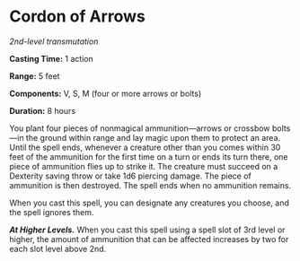 <title>Cordon of Arrows</title>

# Cordon of Arrows

_2nd-level transmutation_

**Casting Time:** 1 action

**Range:** 5 feet

**Components:** V, S, M (four or more arrows
or bolts)

**Duration:** 8 hours

You plant four pieces of nonmagical
ammunition—arrows or crossbow bolts—in the
ground within range and lay magic upon them
to protect an area. Until the spell ends,
whenever a creature other than you comes
within 30 feet of the ammunition for the
first time on a turn or ends its turn there,
one piece of ammunition flies up to strike
it. The creature must succeed on a Dexterity
saving throw or take 1d6 piercing damage. The
piece of ammunition is then destroyed. The
spell ends when no ammunition remains.

When you cast this spell, you can designate
any creatures you choose, and the spell
ignores them.

_**At Higher Levels.**_ When you cast this
spell using a spell slot of 3rd level or
higher, the amount of ammunition that can be
affected increases by two for each slot level
above 2nd.

